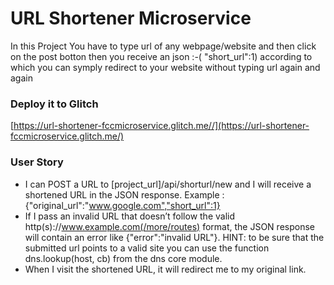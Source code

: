 # URL Shortener Microservice
In this Project You have to type url of any webpage/website and then click on the post botton then you receive an json :-( "short_url":1) according to which 
you can symply redirect to your website without typing url again and again


### Deploy it to Glitch
[https://url-shortener-fccmicroservice.glitch.me//](https://url-shortener-fccmicroservice.glitch.me/)

### User Story
+ I can POST a URL to [project_url]/api/shorturl/new and I will receive a shortened URL in the JSON response. Example : {"original_url":"www.google.com","short_url":1}
+ If I pass an invalid URL that doesn’t follow the valid http(s)://www.example.com(/more/routes) format, the JSON response will contain an error like {"error":"invalid URL"}. HINT: to be sure that the submitted url points to a valid site you can use the function dns.lookup(host, cb) from the dns core module.
+ When I visit the shortened URL, it will redirect me to my original link.


